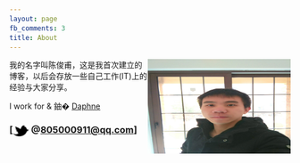 ```yaml
---
layout: page
fb_comments: 3
title: About
---
```


<img src="/res/IMG_20150208_220224.jpg" width="256" height="170" align="right">

我的名字叫陈俊甫，这是我首次建立的博客，以后会存放一些自己工作(IT)上的经验与大家分享。


I work for & 鈾� [Daphne](http://www.daphne.com.cn//)




### [<img src="/res/twitter.png" width="29" height="20" style="display:inline-block;vertical-align:middle"> @805000911@qq.com]
